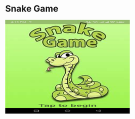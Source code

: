 # Snake Game  
<img src="https://raw.githubusercontent.com/AK-Bishnu/Flutter-Projects/main/Snake%20Game/Screenshot_20250203-161311.jpg?raw=true" width="400" height="300">

